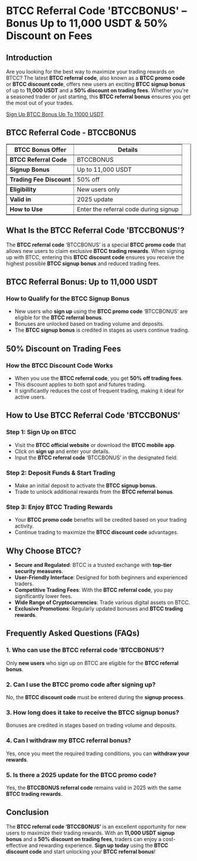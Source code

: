 <h1>BTCC Referral Code 'BTCCBONUS' – Bonus Up to 11,000 USDT & 50% Discount on Fees</h1>
<h2>Introduction</h2>
<p>Are you looking for the best way to maximize your trading rewards on BTCC? The latest <strong>BTCC referral code</strong>, also known as a <strong>BTCC promo code</strong> or <strong>BTCC discount code</strong>, offers new users an exciting <strong>BTCC signup bonus</strong> of up to <strong>11,000 USDT</strong> and a <strong>50% discount on trading fees</strong>. Whether you're a seasoned trader or just starting, this <strong>BTCC referral bonus</strong> ensures you get the most out of your trades.</p>

<a href="https://partner.btcc.com/us/c/BTCCBONUS/9303" target="_blank" rel="noopener noreferrer">
    Sign Up BTCC Bonus Up To 11000 USDT
</a>

<h2>BTCC Referral Code - BTCCBONUS</h2>
<table border="1">
    <tr>
        <th>BTCC Bonus Offer</th>
        <th>Details</th>
    </tr>
    <tr>
        <td><strong>BTCC Referral Code</strong></td>
        <td>BTCCBONUS</td>
    </tr>
    <tr>
        <td><strong>Signup Bonus</strong></td>
        <td>Up to 11,000 USDT</td>
    </tr>
    <tr>
        <td><strong>Trading Fee Discount</strong></td>
        <td>50% off</td>
    </tr>
    <tr>
        <td><strong>Eligibility</strong></td>
        <td>New users only</td>
    </tr>
    <tr>
        <td><strong>Valid in</strong></td>
        <td>2025 update</td>
    </tr>
    <tr>
        <td><strong>How to Use</strong></td>
        <td>Enter the referral code during signup</td>
    </tr>
</table>

<h2>What Is the BTCC Referral Code 'BTCCBONUS'?</h2>
<p>The <strong>BTCC referral code</strong> ‘BTCCBONUS’ is a special <strong>BTCC promo code</strong> that allows new users to claim exclusive <strong>BTCC trading rewards</strong>. When signing up with BTCC, entering this <strong>BTCC discount code</strong> ensures you receive the highest possible <strong>BTCC signup bonus</strong> and reduced trading fees.</p>

<h2>BTCC Referral Bonus: Up to 11,000 USDT</h2>
<h3>How to Qualify for the BTCC Signup Bonus</h3>
<ul>
    <li>New users who <strong>sign up</strong> using the <strong>BTCC promo code</strong> ‘BTCCBONUS’ are eligible for the <strong>BTCC referral bonus</strong>.</li>
    <li>Bonuses are unlocked based on trading volume and deposits.</li>
    <li>The <strong>BTCC signup bonus</strong> is credited in stages as users continue trading.</li>
</ul>

<h2>50% Discount on Trading Fees</h2>
<h3>How the BTCC Discount Code Works</h3>
<ul>
    <li>When you use the <strong>BTCC referral code</strong>, you get <strong>50% off trading fees</strong>.</li>
    <li>This discount applies to both spot and futures trading.</li>
    <li>It significantly reduces the cost of frequent trading, making it ideal for active users.</li>
</ul>

<h2>How to Use BTCC Referral Code 'BTCCBONUS'</h2>
<h3>Step 1: Sign Up on BTCC</h3>
<ul>
    <li>Visit the <strong>BTCC official website</strong> or download the <strong>BTCC mobile app</strong>.</li>
    <li>Click on <strong>sign up</strong> and enter your details.</li>
    <li>Input the <strong>BTCC referral code</strong> ‘BTCCBONUS’ in the designated field.</li>
</ul>

<h3>Step 2: Deposit Funds & Start Trading</h3>
<ul>
    <li>Make an initial deposit to activate the <strong>BTCC signup bonus</strong>.</li>
    <li>Trade to unlock additional rewards from the <strong>BTCC referral bonus</strong>.</li>
</ul>

<h3>Step 3: Enjoy BTCC Trading Rewards</h3>
<ul>
    <li>Your <strong>BTCC promo code</strong> benefits will be credited based on your trading activity.</li>
    <li>Continue trading to maximize the <strong>BTCC discount code</strong> advantages.</li>
</ul>

<h2>Why Choose BTCC?</h2>
<ul>
    <li><strong>Secure and Regulated</strong>: BTCC is a trusted exchange with <strong>top-tier security measures</strong>.</li>
    <li><strong>User-Friendly Interface</strong>: Designed for both beginners and experienced traders.</li>
    <li><strong>Competitive Trading Fees</strong>: With the <strong>BTCC referral code</strong>, you pay significantly lower fees.</li>
    <li><strong>Wide Range of Cryptocurrencies</strong>: Trade various digital assets on BTCC.</li>
    <li><strong>Exclusive Promotions</strong>: Regularly updated bonuses and <strong>BTCC trading rewards</strong>.</li>
</ul>

<h2>Frequently Asked Questions (FAQs)</h2>
<h3>1. Who can use the BTCC referral code 'BTCCBONUS'?</h3>
<p>Only <strong>new users</strong> who sign up on BTCC are eligible for the <strong>BTCC referral bonus</strong>.</p>

<h3>2. Can I use the BTCC promo code after signing up?</h3>
<p>No, the <strong>BTCC discount code</strong> must be entered during the <strong>signup process</strong>.</p>

<h3>3. How long does it take to receive the BTCC signup bonus?</h3>
<p>Bonuses are credited in stages based on trading volume and deposits.</p>

<h3>4. Can I withdraw my BTCC referral bonus?</h3>
<p>Yes, once you meet the required trading conditions, you can <strong>withdraw your rewards</strong>.</p>

<h3>5. Is there a 2025 update for the BTCC promo code?</h3>
<p>Yes, the <strong>BTCCBONUS referral code</strong> remains valid in 2025 with the same <strong>BTCC trading rewards</strong>.</p>

<h2>Conclusion</h2>
<p>The <strong>BTCC referral code ‘BTCCBONUS’</strong> is an excellent opportunity for new users to maximize their trading rewards. With an <strong>11,000 USDT signup bonus</strong> and a <strong>50% discount on trading fees</strong>, traders can enjoy a cost-effective and rewarding experience. <strong>Sign up today</strong> using the <strong>BTCC discount code</strong> and start unlocking your <strong>BTCC referral bonus</strong>!</p>

